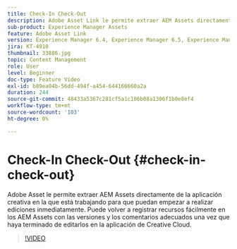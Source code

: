 ```yaml
---
title: Check-In Check-Out
description: Adobe Asset Link le permite extraer AEM Assets directamente de la aplicación creativa en la que está trabajando para que puedan empezar a realizar ediciones inmediatamente. Puede volver a registrar recursos fácilmente en los AEM Assets con las versiones y los comentarios adecuados una vez que haya terminado de editarlos en la aplicación de Creative Cloud.
sub-product: Experience Manager Assets
feature: Adobe Asset Link
version: Experience Manager 6.4, Experience Manager 6.5, Experience Manager as a Cloud Service
jira: KT-4910
thumbnail: 33886.jpg
topic: Content Management
role: User
level: Beginner
doc-type: Feature Video
exl-id: b89ea04b-56dd-494f-a454-644166660a2a
duration: 244
source-git-commit: 48433a5367c281cf5a1c106b08a1306f1b0e8ef4
workflow-type: tm+mt
source-wordcount: '103'
ht-degree: 0%

---
```


# Check-In Check-Out {#check-in-check-out}

Adobe Asset le permite extraer AEM Assets directamente de la aplicación creativa en la que está trabajando para que puedan empezar a realizar ediciones inmediatamente. Puede volver a registrar recursos fácilmente en los AEM Assets con las versiones y los comentarios adecuados una vez que haya terminado de editarlos en la aplicación de Creative Cloud.

>[!VIDEO](https://video.tv.adobe.com/v/38637?quality=12&learn=on&captions=spa)
